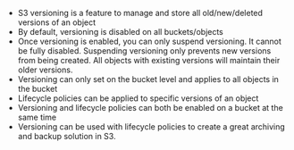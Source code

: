 - S3 versioning is a feature to manage and store all old/new/deleted versions of an object
- By default, versioning is disabled on all buckets/objects
- Once versioning is enabled, you can only suspend versioning. It cannot be fully disabled. Suspending versioning only prevents new versions from being created. All objects with existing versions will maintain their older versions.
- Versioning can only set on the bucket level and applies to all objects in the bucket
- Lifecycle policies can be applied to specific versions of an object
- Versioning and lifecycle policies can both be enabled on a bucket at the same time
- Versioning can be used with lifecycle policies to create a great archiving and backup solution in S3.